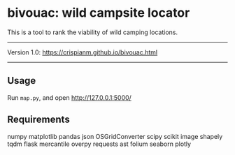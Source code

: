 # bivouac: wild campsite locator
This is a tool to rank the viability of wild camping locations.

--- 
Version 1.0:
https://crispianm.github.io/bivouac.html

---

## Usage
Run `map.py`, and open http://127.0.0.1:5000/

## Requirements
numpy
matplotlib
pandas
json
OSGridConverter
scipy
scikit image
shapely
tqdm
flask
mercantile
overpy
requests
ast
folium
seaborn
plotly
